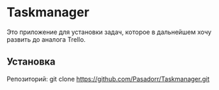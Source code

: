 # Taskmanager

Это приложение для установки задач, которое в дальнейшем хочу развить до аналога Trello.

## Установка

Репозиторий:
git clone https://github.com/Pasadorr/Taskmanager.git

